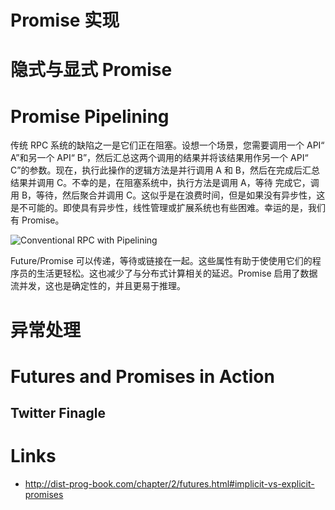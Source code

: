 # Promise 实现

# 隐式与显式 Promise

# Promise Pipelining

传统 RPC 系统的缺陷之一是它们正在阻塞。设想一个场景，您需要调用一个 API“ A”和另一个 API“ B”，然后汇总这两个调用的结果并将该结果用作另一个 API“ C”的参数。现在，执行此操作的逻辑方法是并行调用 A 和 B，然后在完成后汇总结果并调用 C。不幸的是，在阻塞系统中，执行方法是调用 A，等待 完成它，调用 B，等待，然后聚合并调用 C。这似乎是在浪费时间，但是如果没有异步性，这是不可能的。即使具有异步性，线性管理或扩展系统也有些困难。幸运的是，我们有 Promise。

![Conventional RPC with Pipelining](http://dist-prog-book.com/chapter/2/images/p-2.png)

Future/Promise 可以传递，等待或链接在一起。这些属性有助于使使用它们的程序员的生活更轻松。这也减少了与分布式计算相关的延迟。Promise 启用了数据流并发，这也是确定性的，并且更易于推理。

# 异常处理

# Futures and Promises in Action

## Twitter Finagle

# Links

- http://dist-prog-book.com/chapter/2/futures.html#implicit-vs-explicit-promises
